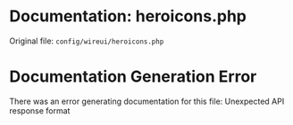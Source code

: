 # Documentation: heroicons.php

Original file: `config/wireui/heroicons.php`

# Documentation Generation Error

There was an error generating documentation for this file: Unexpected API response format